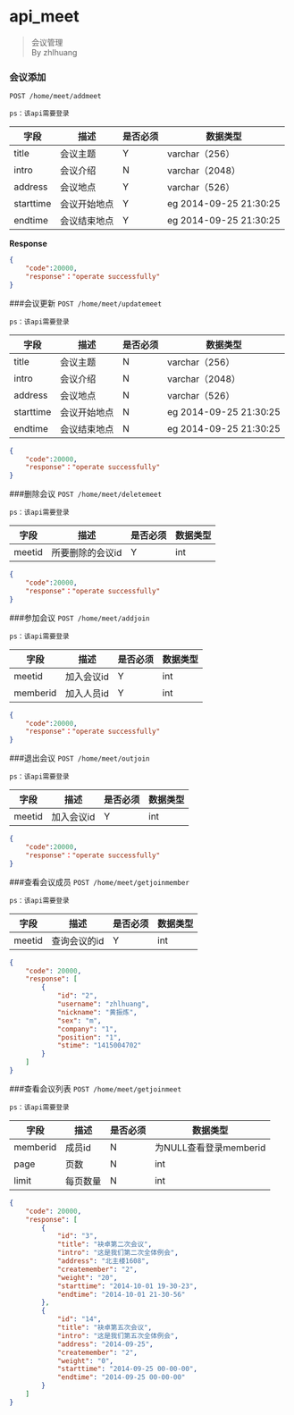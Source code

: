 ﻿api_meet
===
> 会议管理  
> By zhlhuang


### 会议添加
`POST /home/meet/addmeet`
  
`ps：该api需要登录`  

字段  |描述 |  是否必须 |数据类型
------------ | -------------| -------------| -------------
title|会议主题|Y|varchar（256）
intro|会议介绍|N|varchar（2048）
address|会议地点|Y|varchar（526）
starttime|会议开始地点|Y|eg 2014-09-25 21:30:25
endtime|会议结束地点|Y|eg 2014-09-25 21:30:25

**Response**  

```json
{
    "code":20000,
    "response"："operate successfully"
}
```


###会议更新
`POST /home/meet/updatemeet`

`ps：该api需要登录`  

字段  |描述 |  是否必须 |数据类型
------------ | -------------| -------------| -------------
title|会议主题|N|varchar（256）
intro|会议介绍|N|varchar（2048）
address|会议地点|N|varchar（526）
starttime|会议开始地点|N|eg 2014-09-25 21:30:25
endtime|会议结束地点|N|eg 2014-09-25 21:30:25


```json
{
    "code":20000,
    "response"："operate successfully"
}
```


###删除会议
`POST /home/meet/deletemeet`

`ps：该api需要登录`  

字段  |描述 |  是否必须 |数据类型
------------ | -------------| -------------| -------------
meetid|所要删除的会议id|Y|int

```json
{
    "code":20000,
    "response"："operate successfully"
}
```

###参加会议
`POST /home/meet/addjoin`

`ps：该api需要登录`  

字段  |描述 |  是否必须 |数据类型
------------ | -------------| -------------| -------------
meetid|加入会议id|Y|int
memberid|加入人员id|Y|int


```json
{
    "code":20000,
    "response"："operate successfully"
}
```


###退出会议
`POST /home/meet/outjoin`

`ps：该api需要登录`  

字段  |描述 |  是否必须 |数据类型
------------ | -------------| -------------| -------------
meetid|加入会议id|Y|int


```json
{
    "code":20000,
    "response"："operate successfully"
}
```



###查看会议成员
`POST /home/meet/getjoinmember`

`ps：该api需要登录` 

 
字段  |描述 |  是否必须 |数据类型
------------ | -------------| -------------| -------------
meetid|查询会议的id|Y|int


```json
{
    "code": 20000,
    "response": [
        {
            "id": "2",
            "username": "zhlhuang",
            "nickname": "黄振炼",
            "sex": "m",
            "company": "1",
            "position": "1",
            "stime": "1415004702"
        }
    ]
}
```


###查看会议列表
`POST /home/meet/getjoinmeet`

`ps：该api需要登录`   

字段  |描述 |  是否必须 |数据类型
------------ | -------------| -------------| -------------
memberid|成员id|N|为NULL查看登录memberid
page|页数|N|int
limit|每页数量|N|int
```json
{
    "code": 20000,
    "response": [
        {
            "id": "3",
            "title": "袂卓第二次会议",
            "intro": "这是我们第二次全体例会",
            "address": "北主楼1608",
            "createmember": "2",
            "weight": "20",
            "starttime": "2014-10-01 19-30-23",
            "endtime": "2014-10-01 21-30-56"
        },
        {
            "id": "14",
            "title": "袂卓第五次会议",
            "intro": "这是我们第五次全体例会",
            "address": "2014-09-25",
            "createmember": "2",
            "weight": "0",
            "starttime": "2014-09-25 00-00-00",
            "endtime": "2014-09-25 00-00-00"
        }
    ]
}
```

